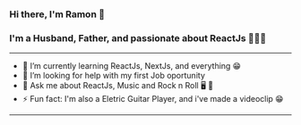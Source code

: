 ### Hi there, I'm Ramon 👋

### I'm a Husband, Father, and passionate about ReactJs  👩🏾‍💻

---
- 🌱 I’m currently learning ReactJs, NextJs, and everything 😁
- 🤔 I’m looking for help with my first Job oportunity
- 💬 Ask me about ReactJs, Music and Rock n Roll 🖥 🎸
- ⚡ Fun fact: I'm also a Eletric Guitar Player, and i've made a videoclip 😁
---
